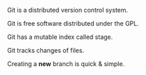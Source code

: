 Git is a distributed version control system.

Git is free software distributed under the GPL.

Git has a mutable index called stage.

Git tracks changes of files.

Creating a **new** branch is quick & simple.